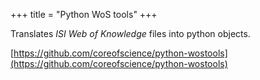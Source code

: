 +++
title = "Python WoS tools"
+++

Translates _ISI Web of Knowledge_ files into python objects.

[https://github.com/coreofscience/python-wostools](https://github.com/coreofscience/python-wostools)
